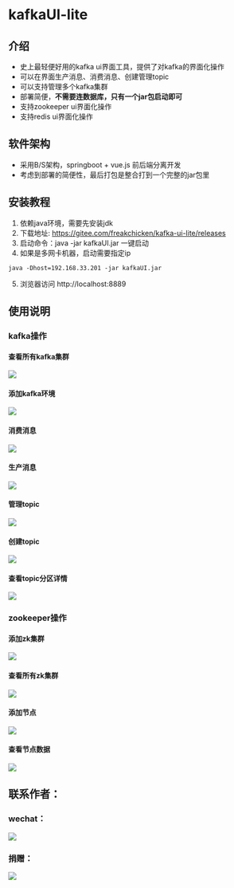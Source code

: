 # kafkaUI-lite

## 介绍
- 史上最轻便好用的kafka ui界面工具，提供了对kafka的界面化操作
- 可以在界面生产消息、消费消息、创建管理topic
- 可以支持管理多个kafka集群
- 部署简便，**不需要连数据库，只有一个jar包启动即可**
- 支持zookeeper ui界面化操作
- 支持redis ui界面化操作

## 软件架构
- 采用B/S架构，springboot + vue.js 前后端分离开发
- 考虑到部署的简便性，最后打包是整合打到一个完整的jar包里


## 安装教程

1.  依赖java环境，需要先安装jdk
2.  下载地址: https://gitee.com/freakchicken/kafka-ui-lite/releases
2.  启动命令：java -jar kafkaUI.jar 一键启动
4.  如果是多网卡机器，启动需要指定ip

```
java -Dhost=192.168.33.201 -jar kafkaUI.jar
```
5.  浏览器访问 http://localhost:8889


## 使用说明
### kafka操作

#### 查看所有kafka集群
![](https://freakchicken.gitee.io/kafka-ui-lite/Dingtalk_20210107215027.jpg)

#### 添加kafka环境
![](https://freakchicken.gitee.io/kafka-ui-lite/Dingtalk_20210107215038.jpg)

#### 消费消息
![](https://freakchicken.gitee.io/kafka-ui-lite/Dingtalk_20210107214919.jpg)

#### 生产消息
![](https://freakchicken.gitee.io/kafka-ui-lite/Dingtalk_20210107214957.jpg)

#### 管理topic
![](https://freakchicken.gitee.io/kafka-ui-lite/kafka_alltopics_20210110120710.png)

#### 创建topic
![](https://freakchicken.gitee.io/kafka-ui-lite/Dingtalk_20210107215016.jpg)

#### 查看topic分区详情
![](https://freakchicken.gitee.io/kafka-ui-lite/topic_partiton_detail_20210110120758.png)


### zookeeper操作
#### 添加zk集群
![](https://freakchicken.gitee.io/kafka-ui-lite/zk_add_source_20210110121408.png)

#### 查看所有zk集群
![](https://freakchicken.gitee.io/kafka-ui-lite/zk_source_20210110121439.png)

#### 添加节点
![](https://freakchicken.gitee.io/kafka-ui-lite/zk_add_node_20210110121530.png)

#### 查看节点数据
![](https://freakchicken.gitee.io/kafka-ui-lite/zkmanage_20210110121509.png)





## 联系作者：
### wechat：

![](https://freakchicken.gitee.io/kafka-ui-lite/wechat.jpg)

### 捐赠：
![](https://freakchicken.gitee.io/kafka-ui-lite/wechatpay.jpg)

